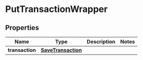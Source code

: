 

# PutTransactionWrapper


## Properties

| Name | Type | Description | Notes |
|------------ | ------------- | ------------- | -------------|
|**transaction** | [**SaveTransaction**](SaveTransaction.md) |  |  |



